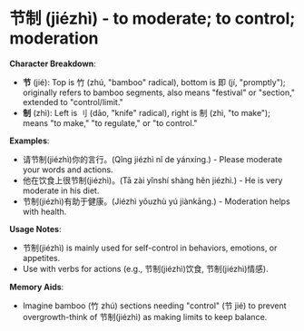 # **节制 (jiézhì) - to moderate; to control; moderation**

**Character Breakdown**:  
- **节** (jié): Top is 竹 (zhú, "bamboo" radical), bottom is 即 (jí, "promptly"); originally refers to bamboo segments, also means "festival" or "section," extended to "control/limit."  
- **制** (zhì): Left is 刂 (dāo, "knife" radical), right is 制 (zhì, "to make"); means "to make," "to regulate," or "to control."

**Examples**:  
- 请节制(jiézhì)你的言行。(Qǐng jiézhì nǐ de yánxíng.) - Please moderate your words and actions.  
- 他在饮食上很节制(jiézhì)。(Tā zài yǐnshí shàng hěn jiézhì.) - He is very moderate in his diet.  
- 节制(jiézhì)有助于健康。(Jiézhì yǒuzhù yú jiànkāng.) - Moderation helps with health.

**Usage Notes**:  
- 节制(jiézhì) is mainly used for self-control in behaviors, emotions, or appetites.  
- Use with verbs for actions (e.g., 节制(jiézhì)饮食, 节制(jiézhì)情感).

**Memory Aids**:  
- Imagine bamboo (竹 zhú) sections needing "control" (节 jié) to prevent overgrowth-think of 节制(jiézhì) as making limits to keep balance.